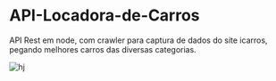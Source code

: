 # API-Locadora-de-Carros
API Rest em node, com crawler para captura de dados do site icarros, pegando melhores carros das diversas categorias.


![hj](https://user-images.githubusercontent.com/48594322/97352733-caef8d00-1871-11eb-92bc-a58340ae45ac.png)
